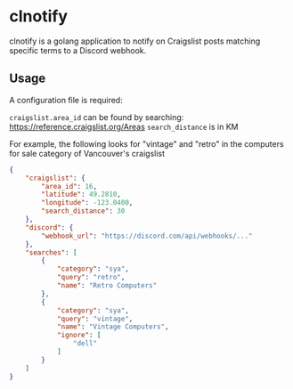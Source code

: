 # clnotify

clnotify is a golang application to notify on Craigslist posts matching specific terms to a Discord webhook.

## Usage

A configuration file is required:

`craigslist.area_id` can be found by searching: https://reference.craigslist.org/Areas
`search_distance` is in KM

For example, the following looks for "vintage" and "retro" in the computers for sale category of Vancouver's craigslist

```json
{
    "craigslist": {
        "area_id": 16,
        "latitude": 49.2810,
        "longitude": -123.0400,
        "search_distance": 30
    },
    "discord": {
        "webhook_url": "https://discord.com/api/webhooks/..."
    },
    "searches": [
        {
            "category": "sya",
            "query": "retro",
            "name": "Retro Computers"
        },
        {
            "category": "sya",
            "query": "vintage",
            "name": "Vintage Computers",
            "ignore": [
                "dell"
            ]
        }
    ]
}
```